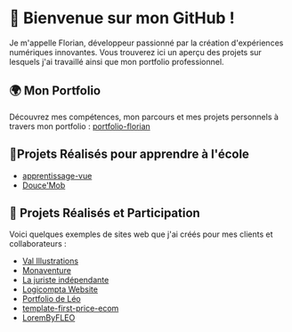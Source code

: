 # 👋 Bienvenue sur mon GitHub !

Je m'appelle Florian, développeur passionné par la création d'expériences numériques innovantes. Vous trouverez ici un aperçu des projets sur lesquels j'ai travaillé ainsi que mon portfolio professionnel.

## 🌍 Mon Portfolio

Découvrez mes compétences, mon parcours et mes projets personnels à travers mon portfolio :
[portfolio-florian](https://portfolio-template-web.vercel.app/)

## 🏫Projets Réalisés pour apprendre à l'école 
- [apprentissage-vue](https://ffillouxdev.github.io/apprentissage-vuejs/)
- [Douce'Mob](p2203403.pages.univ-lyon1.fr/sae-webs1/)

## 💼 Projets Réalisés et Participation

Voici quelques exemples de sites web que j'ai créés pour mes clients et collaborateurs :

- [Val Illustrations](https://val-illustrations.vercel.app)
- [Monaventure](https://www.mona-venture.com/)
- [La juriste indépendante](https://la-juriste-independante-v2.vercel.app/)
- [Logicompta Website](https://ffillouxdev.github.io/logicompta-website/)
- [Portfolio de Léo](https://portfolio-leo-vercel.vercel.app/)
- [template-first-price-ecom](https://template-first-price-ecom.vercel.app/)
- [LoremByFLEO](https://lorembyfleo.vercel.app/)


